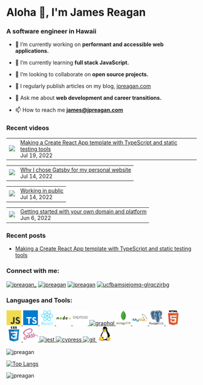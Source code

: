 # Aloha 👋, I'm James Reagan

### A software engineer in Hawaii

- 🔭 I’m currently working on **performant and accessible web applications.**

- 🌱 I’m currently learning **full stack JavaScript.**

- 👯 I’m looking to collaborate on **open source projects.**

- 📝 I regularly publish articles on my blog, [jpreagan.com](jpreagan.com)

- 💬 Ask me about **web development and career transitions.**

- 📫 How to reach me **james@jpreagan.com**

### Recent videos

<!-- YOUTUBE:START --><table><tr><td><a href="https://www.youtube.com/watch?v=PkT0MieM9dM"><img width="140px" src="https://i.ytimg.com/vi/PkT0MieM9dM/mqdefault.jpg"></a></td>
<td><a href="https://www.youtube.com/watch?v=PkT0MieM9dM">Making a Create React App template with TypeScript and static testing tools</a><br/>Jul 19, 2022</td></tr></table>
<table><tr><td><a href="https://www.youtube.com/watch?v=u3f_vAhZKLw"><img width="140px" src="https://i.ytimg.com/vi/u3f_vAhZKLw/mqdefault.jpg"></a></td>
<td><a href="https://www.youtube.com/watch?v=u3f_vAhZKLw">Why I chose Gatsby for my personal website</a><br/>Jul 14, 2022</td></tr></table>
<table><tr><td><a href="https://www.youtube.com/watch?v=L4q6THk2D9E"><img width="140px" src="https://i.ytimg.com/vi/L4q6THk2D9E/mqdefault.jpg"></a></td>
<td><a href="https://www.youtube.com/watch?v=L4q6THk2D9E">Working in public</a><br/>Jul 14, 2022</td></tr></table>
<table><tr><td><a href="https://www.youtube.com/watch?v=opUHTYQ9E0w"><img width="140px" src="https://i.ytimg.com/vi/opUHTYQ9E0w/mqdefault.jpg"></a></td>
<td><a href="https://www.youtube.com/watch?v=opUHTYQ9E0w">Getting started with your own domain and platform</a><br/>Jun 6, 2022</td></tr></table>
<!-- YOUTUBE:END -->

### Recent posts

<!-- BLOG-POST-LIST:START -->

- [Making a Create React App template with TypeScript and static testing tools](https://dev.to/jpreagan/making-a-create-react-app-template-with-typescript-and-static-testing-tools-1aii)
<!-- BLOG-POST-LIST:END -->

### Connect with me:

<p align="left">
  <a href="https://twitter.com/jpreagan_" target="blank"><img align="center" src="https://raw.githubusercontent.com/rahuldkjain/github-profile-readme-generator/master/src/images/icons/Social/twitter.svg" alt="jpreagan_" height="30" width="40" /></a>
  <a href="https://linkedin.com/in/jpreagan" target="blank"><img align="center" src="https://raw.githubusercontent.com/rahuldkjain/github-profile-readme-generator/master/src/images/icons/Social/linked-in-alt.svg" alt="jpreagan" height="30" width="40" /></a>
<a href="https://dev.to/jpreagan" target="blank"><img align="center" src="https://raw.githubusercontent.com/rahuldkjain/github-profile-readme-generator/master/src/images/icons/Social/devto.svg" alt="jpreagan" height="30" width="40" /></a>
<a href="https://www.youtube.com/channel/UCFBAMSjeJOmQ-gLrqczjRbg" target="blank"><img align="center" src="https://raw.githubusercontent.com/rahuldkjain/github-profile-readme-generator/master/src/images/icons/Social/youtube.svg" alt="ucfbamsjejomq-glrqczjrbg" height="30" width="40" /></a
</p>

### Languages and Tools:

<p align="left">
  <a href="https://developer.mozilla.org/en-US/docs/Web/JavaScript" target="_blank" rel="noreferrer">
    <img src="https://raw.githubusercontent.com/devicons/devicon/master/icons/javascript/javascript-original.svg" alt="javascript" width="40" height="40" />
  </a>
  <a href="https://www.typescriptlang.org/" target="_blank" rel="noreferrer">
    <img src="https://raw.githubusercontent.com/devicons/devicon/master/icons/typescript/typescript-original.svg" alt="typescript" width="40" height="40" />
  </a>
  <a href="https://reactjs.org/" target="_blank" rel="noreferrer">
    <img src="https://raw.githubusercontent.com/devicons/devicon/master/icons/react/react-original-wordmark.svg" alt="react" width="40" height="40" />
  </a>
  <a href="https://nodejs.org" target="_blank" rel="noreferrer">
    <img src="https://raw.githubusercontent.com/devicons/devicon/master/icons/nodejs/nodejs-original-wordmark.svg" alt="nodejs" width="40" height="40" />
  </a>
  <a href="https://expressjs.com" target="_blank" rel="noreferrer">
    <img src="https://raw.githubusercontent.com/devicons/devicon/master/icons/express/express-original-wordmark.svg" alt="express" width="40" height="40" />
  </a>
  <a href="https://graphql.org" target="_blank" rel="noreferrer">
    <img src="https://www.vectorlogo.zone/logos/graphql/graphql-icon.svg" alt="graphql" width="40" height="40" />
  </a>
  <a href="https://www.mongodb.com/" target="_blank" rel="noreferrer">
    <img src="https://raw.githubusercontent.com/devicons/devicon/master/icons/mongodb/mongodb-original-wordmark.svg" alt="mongodb" width="40" height="40" />
  </a>
  <a href="https://www.mysql.com/" target="_blank" rel="noreferrer">
    <img src="https://raw.githubusercontent.com/devicons/devicon/master/icons/mysql/mysql-original-wordmark.svg" alt="mysql" width="40" height="40" />
  </a>
  <a href="https://www.postgresql.org" target="_blank" rel="noreferrer">
    <img src="https://raw.githubusercontent.com/devicons/devicon/master/icons/postgresql/postgresql-original-wordmark.svg" alt="postgresql" width="40" height="40" />
  </a><a href="https://www.w3.org/html/" target="_blank" rel="noreferrer">
    <img src="https://raw.githubusercontent.com/devicons/devicon/master/icons/html5/html5-original-wordmark.svg" alt="html5" width="40" height="40" />
  </a>
  <a href="https://www.w3schools.com/css/" target="_blank" rel="noreferrer">
    <img src="https://raw.githubusercontent.com/devicons/devicon/master/icons/css3/css3-original-wordmark.svg" alt="css3" width="40" height="40" />
  </a>
  <a href="https://sass-lang.com" target="_blank" rel="noreferrer">
    <img src="https://raw.githubusercontent.com/devicons/devicon/master/icons/sass/sass-original.svg" alt="sass" width="40" height="40" />
  </a>
  <a href="https://jestjs.io" target="_blank" rel="noreferrer">
    <img src="https://www.vectorlogo.zone/logos/jestjsio/jestjsio-icon.svg" alt="jest" width="40" height="40" />
  </a>  <a href="https://www.cypress.io" target="_blank" rel="noreferrer">
    <img src="https://raw.githubusercontent.com/simple-icons/simple-icons/6e46ec1fc23b60c8fd0d2f2ff46db82e16dbd75f/icons/cypress.svg" alt="cypress" width="40" height="40" />
  </a>  <a href="https://git-scm.com/" target="_blank" rel="noreferrer">
    <img src="https://www.vectorlogo.zone/logos/git-scm/git-scm-icon.svg" alt="git" width="40" height="40" />
  </a>
  <a href="https://www.linux.org/" target="_blank" rel="noreferrer">
    <img src="https://raw.githubusercontent.com/devicons/devicon/master/icons/linux/linux-original.svg" alt="linux" width="40" height="40" />
  </a>
</p>

<p>
  <img align="center" src="https://github-readme-streak-stats.herokuapp.com/?user=jpreagan&" alt="jpreagan" />
</p>

[![Top Langs](https://github-readme-stats.vercel.app/api/top-langs/?username=anuraghazra&layout=compact)](https://github.com/anuraghazra/github-readme-stats)

<p align="left"><img src="https://komarev.com/ghpvc/?username=jpreagan&label=Profile%20views&color=0e75b6&style=flat" alt="jpreagan" /></p>
